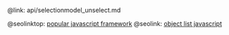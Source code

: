 @link: api/selectionmodel_unselect.md

@seolinktop: [popular javascript framework](https://webix.com)
@seolink: [object list javascript](https://webix.com/widget/list/)